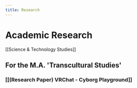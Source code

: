 ```yaml
---
title: Research
---
```


# Academic Research

[[Science & Technology Studies]]

## For the M.A. 'Transcultural Studies' 

### [[(Research Paper) VRChat - Cyborg Playground]]

